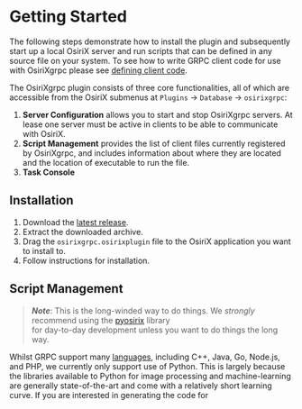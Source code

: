 # Getting Started

The following steps demonstrate how to install the plugin and subsequently start up a local OsiriX server and run 
scripts that can be defined in any source file on your system. To see how to write GRPC client code for use with 
OsiriXgrpc please see [defining client code](404.html).  

The OsiriXgrpc plugin consists of three core functionalities, all of which are accessible from the OsiriX submenus at
`Plugins` &rarr; `Database` &rarr; `osirixgrpc`:

1. __Server Configuration__ allows you to start and stop OsiriXgrpc servers. At lease one server must be active in 
   clients to be able to communicate with OsiriX.
2. __Script Management__ provides the list of client files currently registered by OsiriXgrpc, and includes information
   about where they are located and the location of executable to run the file. 
3. __Task Console__

## Installation
1. Download the [latest release](404.html).
2. Extract the downloaded archive.
3. Drag the `osirixgrpc.osirixplugin` file to the OsiriX application you want to install to.
4. Follow instructions for installation.

## Script Management 

> ___Note___: This is the long-winded way to do things. We _strongly_ recommend using the [pyosirix](404.html) library\
> for day-to-day development unless you want to do things the long way.

Whilst GRPC support many [languages](https://grpc.io/docs/languages/), including C++, Java, Go, Node.js, and PHP, we
currently only support use of Python. This is largely because the libraries available to Python for image processing
and machine-learning are generally state-of-the-art and come with a relatively short learning curve. If you are 
interested in generating the code for 

